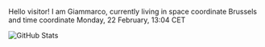 Hello visitor! I am Giammarco, currently living in space coordinate Brussels and time coordinate Monday, 22 February, 13:04 CET

![GitHub Stats](https://github-readme-stats.vercel.app/api?username=grcasanova)
